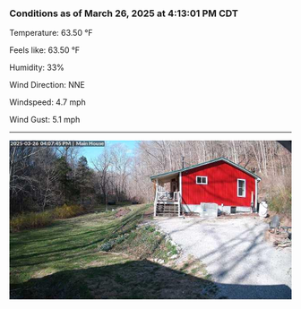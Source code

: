 ### Conditions as of March 26, 2025 at 4:13:01 PM CDT 

Temperature: 63.50 &deg;F

Feels like: 63.50 &deg;F

Humidity: 33%

Wind Direction: NNE

Windspeed: 4.7 mph

Wind Gust: 5.1 mph

---

<img src="./images/latest.jpeg"/>

